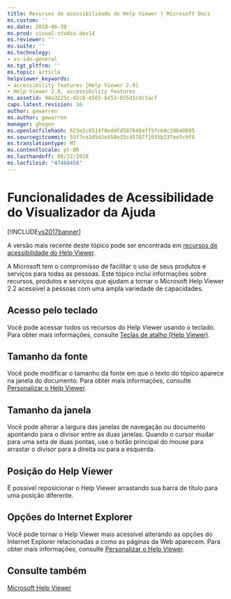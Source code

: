 ```yaml
---
title: Recursos de acessibilidade do Help Viewer | Microsoft Docs
ms.custom: ''
ms.date: 2018-06-30
ms.prod: visual-studio-dev14
ms.reviewer: ''
ms.suite: ''
ms.technology:
- vs-ide-general
ms.tgt_pltfrm: ''
ms.topic: article
helpviewer_keywords:
- accessibility features [Help Viewer 2.0]
- Help Viewer 2.0, accessibility features
ms.assetid: 94a3225c-d2cb-4565-8453-855d1cdc1acf
caps.latest.revision: 16
author: gewarren
ms.author: gewarren
manager: ghogen
ms.openlocfilehash: 623e2c6514f8eddfd587848aff5fc68c29640885
ms.sourcegitcommit: 55f7ce2d5d2e458e35c45787f1935b237ee5c9f8
ms.translationtype: MT
ms.contentlocale: pt-BR
ms.lasthandoff: 08/22/2018
ms.locfileid: "47468456"
---
```

# <a name="accessibility-features-of-the-help-viewer"></a>Funcionalidades de Acessibilidade do Visualizador da Ajuda
[!INCLUDE[vs2017banner](../includes/vs2017banner.md)]

A versão mais recente deste tópico pode ser encontrada em [recursos de acessibilidade do Help Viewer](https://docs.microsoft.com/visualstudio/ide/accessibility-features-of-the-help-viewer).  
  
A Microsoft tem o compromisso de facilitar o uso de seus produtos e serviços para todas as pessoas. Este tópico inclui informações sobre recursos, produtos e serviços que ajudam a tornar o Microsoft Help Viewer 2.2 acessível a pessoas com uma ampla variedade de capacidades.  
  
## <a name="keyboard-access"></a>Acesso pelo teclado  
 Você pode acessar todos os recursos do Help Viewer usando o teclado. Para obter mais informações, consulte [Teclas de atalho (Help Viewer)](../ide/shortcut-keys-help-viewer.md).  
  
## <a name="font-size"></a>Tamanho da fonte  
 Você pode modificar o tamanho da fonte em que o texto do tópico aparece na janela do documento. Para obter mais informações, consulte [Personalizar o Help Viewer](../ide/customize-the-help-viewer.md).  
  
## <a name="window-size"></a>Tamanho da janela  
 Você pode alterar a largura das janelas de navegação ou documento apontando para o divisor entre as duas janelas. Quando o cursor mudar para uma seta de duas pontas, use o botão principal do mouse para arrastar o divisor para a direita ou para a esquerda.  
  
## <a name="help-viewer-position"></a>Posição do Help Viewer  
 É possível reposicionar o Help Viewer arrastando sua barra de título para uma posição diferente.  
  
## <a name="internet-explorer-options"></a>Opções do Internet Explorer  
 Você pode tornar o Help Viewer mais acessível alterando as opções do Internet Explorer relacionadas a como as páginas da Web aparecem. Para obter mais informações, consulte [Personalizar o Help Viewer](../ide/customize-the-help-viewer.md).  
  
## <a name="see-also"></a>Consulte também  
 [Microsoft Help Viewer](../ide/microsoft-help-viewer.md)



